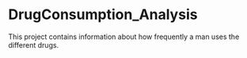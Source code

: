 # DrugConsumption_Analysis
This project contains information about how frequently a man uses the different drugs. 
